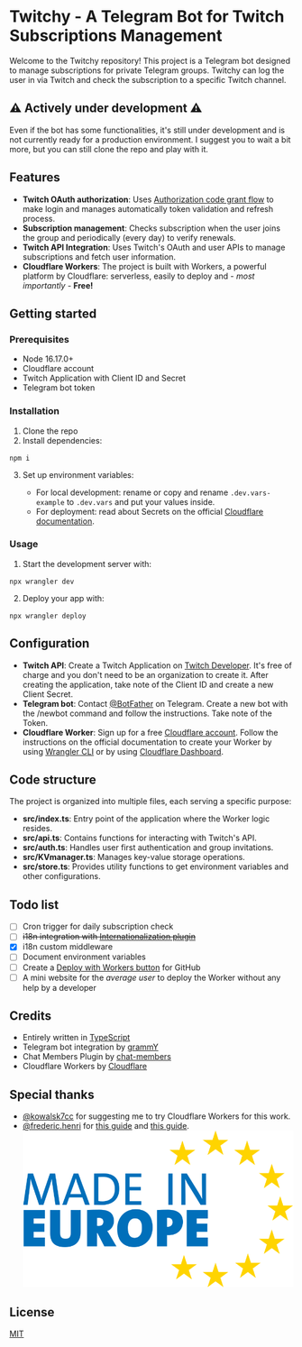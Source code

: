 # Twitchy - A Telegram Bot for Twitch Subscriptions Management

Welcome to the Twitchy repository! This project is a Telegram bot designed to manage subscriptions for private Telegram groups. Twitchy can log the user in via Twitch and check the subscription to a specific Twitch channel.

## ⚠️ Actively under development ⚠️

Even if the bot has some functionalities, it's still under development and is not currently ready for a production environment. I suggest you to wait a bit more, but you can still clone the repo and play with it.

## Features

- **Twitch OAuth authorization**: Uses [Authorization code grant flow](https://dev.twitch.tv/docs/authentication/getting-tokens-oauth/#authorization-code-grant-flow) to make login and manages automatically token validation and refresh process.
- **Subscription management**: Checks subscription when the user joins the group and periodically (every day) to verify renewals.
- **Twitch API Integration**: Uses Twitch's OAuth and user APIs to manage subscriptions and fetch user information.
- **Cloudflare Workers**: The project is built with Workers, a powerful platform by Cloudflare: serverless, easily to deploy and - _most importantly_ - **Free!**

## Getting started

### Prerequisites

- Node 16.17.0+
- Cloudflare account
- Twitch Application with Client ID and Secret
- Telegram bot token

### Installation

1. Clone the repo
2. Install dependencies:

```shell
npm i
```

3. Set up environment variables:

    - For local development: rename or copy and rename `.dev.vars-example` to `.dev.vars` and put your values inside.
    - For deployment: read about Secrets on the official [Cloudflare documentation](https://developers.cloudflare.com/workers/configuration/secrets/).

### Usage

1. Start the development server with:

```shell
npx wrangler dev
```

2. Deploy your app with:

```shell
npx wrangler deploy
```

## Configuration

- **Twitch API**: Create a Twitch Application on [Twitch Developer](https://dev.twitch.tv). It's free of charge and you don't need to be an organization to create it. After creating the application, take note of the Client ID and create a new Client Secret.
- **Telegram bot**: Contact [@BotFather](https://telegram.me/BotFather) on Telegram. Create a new bot with the /newbot command and follow the instructions. Take note of the Token.
- **Cloudflare Worker**: Sign up for a free [Cloudflare account](https://dash.cloudflare.com/sign-up). Follow the instructions on the official documentation to create your Worker by using [Wrangler CLI](https://developers.cloudflare.com/workers/get-started/guide/) or by using [Cloudflare Dashboard](https://developers.cloudflare.com/workers/get-started/dashboard/).

## Code structure

The project is organized into multiple files, each serving a specific purpose:

- **src/index.ts**: Entry point of the application where the Worker logic resides.
- **src/api.ts**: Contains functions for interacting with Twitch's API.
- **src/auth.ts**: Handles user first authentication and group invitations.
- **src/KVmanager.ts**: Manages key-value storage operations.
- **src/store.ts**: Provides utility functions to get environment variables and other configurations.

## Todo list

- [ ] Cron trigger for daily subscription check
- [ ] ~~i18n integration with [Internationalization plugin](https://grammy.dev/plugins/i18n)~~
- [x] i18n custom middleware
- [ ] Document environment variables
- [ ] Create a [Deploy with Workers button](https://developers.cloudflare.com/workers/tutorials/deploy-button/) for GitHub
- [ ] A mini website for the _average user_ to deploy the Worker without any help by a developer

## Credits

- Entirely written in [TypeScript](https://www.typescriptlang.org)
- Telegram bot integration by [grammY](https://grammy.dev/)
- Chat Members Plugin by [chat-members](https://github.com/grammyjs/chat-members)
- Cloudflare Workers by [Cloudflare](https://developers.cloudflare.com/workers/)

## Special thanks

- [@kowalsk7cc](https://github.com/kowalski7cc) for suggesting me to try Cloudflare Workers for this work.
- [@frederic.henri](https://medium.com/@frederic.henri) for [this guide](https://medium.com/@frederic.henri/authenticate-your-users-on-3rd-party-services-using-oauth-within-your-telegram-bot-b0003764e83e) and [this guide](https://medium.com/@frederic.henri/conversation-telegram-bot-with-grammy-deployed-on-cloudflare-8f691515c365).
&nbsp;
&nbsp;
![Made in Europe logo](.github/images/eu.svg)

## License

[MIT](https://choosealicense.com/licenses/mit/)
